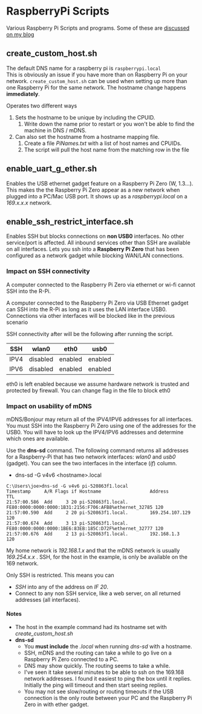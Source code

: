 # RaspberryPi Scripts
Various Raspberry Pi Scripts and programs. Some of these are [discussed on my blog](joe.blog.freemansoft.com)

## create_custom_host.sh ##
The default DNS name for a raspberry pi is `raspberrypi.local`  
This is obviously an issue if you have more than on Raspberry Pi on your network.
`create_custom_host.sh` can be used when setting up more than one Raspberry Pi for the same network.  The hostname change happens **immediately**. 

Operates two different ways
1. Sets the hostname to be unique by including the CPUID.
    1. Write down the name prior to restart or you won't be able to find the machine in DNS / mDNS. 
1. Can also set the hostname from a hostname mapping file.
    1. Create a file _PiNames.txt_ with a list of host names and CPUIDs. 
    1. The script will pull the host name from the matching row in the file


## enable_uart_g_ether.sh ##
Enables the USB ethernet gadget feature on a Raspberry Pi Zero (W, 1.3...). This makes the the Raspberry Pi Zero appear as a new network when plugged into a PC/Mac USB port.  It shows up as a _raspberrypi.local_ on a _169.x.x.x_ network.

## enable_ssh_restrict_interface.sh ##
Enables SSH but blocks connections on **non USB0** interfaces. No other service/port is affected. All inbound services other than SSH are available on all interfaces. Lets you ssh into a **Raspberry Pi Zero** that has been configured as a network gadget while blocking WAN/LAN connections.

### Impact on SSH connectivity
A computer connected to the Raspberry Pi Zero via ethernet or wi-fi cannot SSH into the R-Pi.

A computer connected to the Raspberry Pi Zero via USB Ethernet gadget can SSH into the R-Pi as long as it uses the LAN interface USB0.  Connections via other interfaces will be blocked like in the previous scenario 

SSH connectivity after will be the following after running the script.

| SSH | wlan0    | eth0    | usb0    |
|-----|----------|---------|---------|
|IPV4 | disabled | enabled | enabled |
|IPV6 | disabled | enabled | enabled | 

eth0 is left enabled because we assume hardware network is trusted and protected by firewall.  You can change flag in the file to block eth0

### Impact on usability of mDNS ###
mDNS/Bonjour may return all of the IPV4/IPV6 addresses for all interfaces. You must SSH into the Raspberry Pi Zero using one of the addresses for the USB0. You will have to look up the IPV4/IPV6 addresses and determine which ones are available.

Use the **dns-sd** command.  The following command returns all addresses for a Raspberry-Pi that has two network interfaces: _wlan0_ and _usb0_ (gadget). You can see the two interfaces in the interface (_if_) column.

* dns-sd -G v4v6 \<hostname\>.local 
```
C:\Users\joe>dns-sd -G v4v6 pi-520863f1.local
Timestamp     A/R Flags if Hostname                  Address                                      TTL
21:57:00.586  Add     3 20 pi-520863f1.local.        FE80:0000:0000:0000:1B31:2156:F706:AFB8%ethernet_32785 120
21:57:00.590  Add     2 20 pi-520863f1.local.        169.254.107.129                              120
21:57:00.674  Add     3 13 pi-520863f1.local.        FE80:0000:0000:0000:1BE6:83EB:185C:D72F%ethernet_32777 120
21:57:00.676  Add     2 13 pi-520863f1.local.        192.168.1.3                                  120
```
My home network is _192.168.1.x_ and that the mDNS network is usually _169.254.x.x_ . SSH, for the host in the example, is only be available on the 169 network.  

Only SSH is restricted. This means you can
* _SSH_ into any of the address on _IF 20_. 
* Connect to any non SSH service, like a web server, on all returned addresses (all interfaces).

#### Notes
* The host in the example command had its hostname set with _create\_custom\_host.sh_
* **dns-sd** 
  * You **must include** the _.local_ when running _dns-sd_ with a hostname.
  * SSH, mDNS and the routing can take a while to go live on a Raspberry Pi Zero connected to a PC. 
  * DNS may show quickly. The routing seems to take a while.  
  * I've seen it take several minutes to be able to ssh on the 169.168 network addresses. I found it easiest to ping the box until it replies. Initially the ping will timeout and then start seeing replies.
  * You may not see slow/routing or routing timeouts if the USB connection is the only route between your PC and the Raspberry Pi Zero in with ether gadget.


